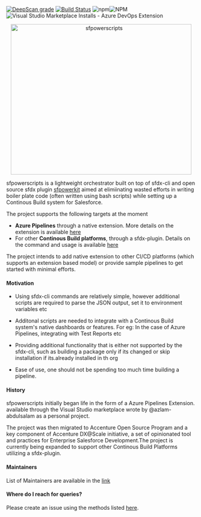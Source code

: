 [![DeepScan grade](https://deepscan.io/api/teams/10234/projects/12959/branches/208838/badge/grade.svg)](https://deepscan.io/dashboard#view=project&tid=10234&pid=12959&bid=208838) [![Build Status](https://dev.azure.com/dxatscale/sfpowerscripts/_apis/build/status/Release?branchName=develop)](https://dev.azure.com/dxatscale/sfpowerscripts/_build/latest?definitionId=40&branchName=develop) ![npm](https://img.shields.io/npm/v/@dxatscale/sfpowerscripts)![NPM](https://img.shields.io/npm/l/@dxatscale/sfpowerscripts) ![Visual Studio Marketplace Installs - Azure DevOps Extension](https://img.shields.io/visual-studio-marketplace/azure-devops/installs/total/AzlamSalam.sfpowerscripts?label=visualstudio%20marketplace%20installations)

<p align="center">
  <img alt="sfpowerscripts" src="https://repository-images.githubusercontent.com/248449736/5d08c600-728e-11ea-8267-ae1aceebea60" width="480" height="400">
</p>



sfpowerscripts is a lightweight orchestrator built on top of sfdx-cli and open source sfdx plugin [sfpowerkit]( 
https://github.com/Accenture/sfpowerkit) aimed at elimiinating wasted efforts in writing boiler plate code (often written using bash scripts) while setting up a  Continous Build system for Salesforce.

The project supports the following targets at the moment
- <b>Azure Pipelines</b> through a native extension. More details on the extension is available [here](https://github.com/Accenture/sfpowerscripts/tree/develop/packages/azpipelines)
- For other <b>Continous Build platforms</b>, through a sfdx-plugin. Details on the command and usage is available [here](https://www.npmjs.com/package/@dxatscale/sfpowerscripts)

The project intends to add native extension to other CI/CD platforms (which supports an extension based model) or provide sample pipelines to get started with minimal efforts.



#### Motivation

- Using sfdx-cli commands are relatively simple, however additional scripts are required to parse the JSON output, set it to environment variables etc

- Additonal scripts are needed to integrate with a Continous Build system's native dashboards or features. For eg: In the case of Azure Pipelines, integrating with Test Reports etc

- Providing additional functionality that is either not supported by the sfdx-cli, such as building a package only if its changed or skip installation if its.already installed in th org

- Ease of use, one should not be spending too much time building a pipeline.

#### History

sfpowerscripts initially began life in the form of a  Azure Pipelines Extension. available through the Visual Studio marketplace wrote by @azlam-abdulsalam as a personal project.

The project was then migrated to Accenture Open Source Program and a key component of Accenture DX@Scale initiative, a set of opinionated tool and practices for Enterprise Salesforce Development.The project is currently being expanded to support other Continous Build Platforms utilizing a sfdx-plugin. 

#### Maintainers

List of Maintainers are available in the [link](https://sfpowerscripts.com/maintainers/) 


#### Where do I reach for queries?

Please create an issue using the methods listed [here](https://sfpowerscripts.com/support/).
